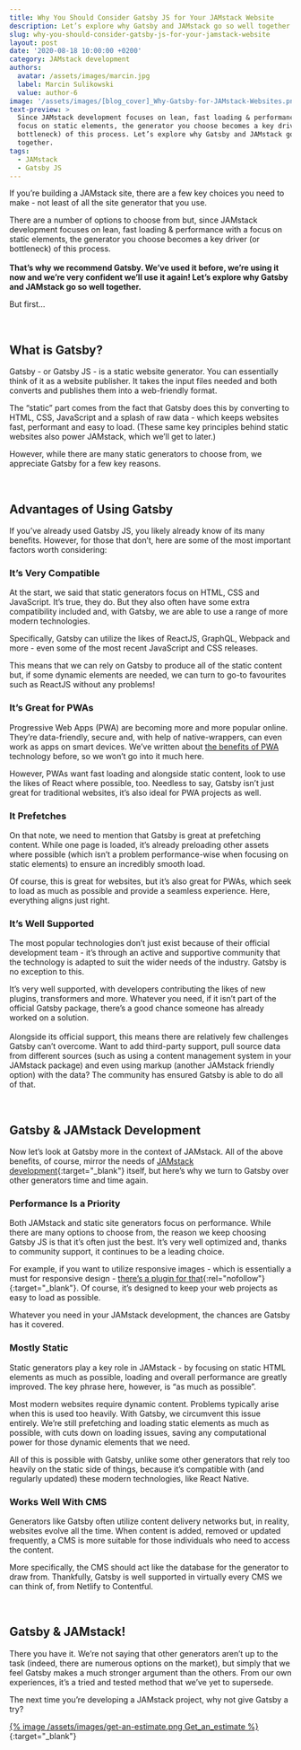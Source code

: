 ```yaml
---
title: Why You Should Consider Gatsby JS for Your JAMstack Website
description: Let’s explore why Gatsby and JAMstack go so well together.
slug: why-you-should-consider-gatsby-js-for-your-jamstack-website
layout: post
date: '2020-08-18 10:00:00 +0200'
category: JAMstack development
authors:
  avatar: /assets/images/marcin.jpg
  label: Marcin Sulikowski
  value: author-6
image: '/assets/images/[blog_cover]_Why-Gatsby-for-JAMstack-Websites.png'
text-preview: >
  Since JAMstack development focuses on lean, fast loading & performance with
  focus on static elements, the generator you choose becomes a key driver (or
  bottleneck) of this process. Let’s explore why Gatsby and JAMstack go so well
  together.
tags:
  - JAMstack
  - Gatsby JS
---
```

If you’re building a JAMstack site, there are a few key choices you need to make - not least of all the site generator that you use.

There are a number of options to choose from but, since JAMstack development focuses on lean, fast loading & performance with a focus on static elements, the generator you choose becomes a key driver (or bottleneck) of this process.\
\
**That’s why we recommend Gatsby. We’ve used it before, we’re using it now and we’re very confident we’ll use it again! Let’s explore why Gatsby and JAMstack go so well together.**

But first...

<br>

## What is Gatsby?

Gatsby - or Gatsby JS - is a static website generator. You can essentially think of it as a website publisher. It takes the input files needed and both converts and publishes them into a web-friendly format.

The “static” part comes from the fact that Gatsby does this by converting to HTML, CSS, JavaScript and a splash of raw data - which keeps websites fast, performant and easy to load. (These same key principles behind static websites also power JAMstack, which we’ll get to later.)

However, while there are many static generators to choose from, we appreciate Gatsby for a few key reasons.

<br>

## Advantages of Using Gatsby

If you’ve already used Gatsby JS, you likely already know of its many benefits. However, for those that don’t, here are some of the most important factors worth considering:

### It’s Very Compatible

At the start, we said that static generators focus on HTML, CSS and JavaScript. It’s true, they do. But they also often have some extra compatibility included and, with Gatsby, we are able to use a range of more modern technologies.

Specifically, Gatsby can utilize the likes of ReactJS, GraphQL, Webpack and more - even some of the most recent JavaScript and CSS releases.

This means that we can rely on Gatsby to produce all of the static content but, if some dynamic elements are needed, we can turn to go-to favourites such as ReactJS without any problems!

### It’s Great for PWAs

Progressive Web Apps (PWA) are becoming more and more popular online. They’re data-friendly, secure and, with help of native-wrappers, can even work as apps on smart devices. We’ve written about [the benefits of PWA](https://naturaily.com/blog/pwa-guide) technology before, so we won’t go into it much here.

However, PWAs want fast loading and alongside static content, look to use the likes of React where possible, too. Needless to say, Gatsby isn’t just great for traditional websites, it’s also ideal for PWA projects as well.

### It Prefetches

On that note, we need to mention that Gatsby is great at prefetching content. While one page is loaded, it’s already preloading other assets where possible (which isn’t a problem performance-wise when focusing on static elements) to ensure an incredibly smooth load.

Of course, this is great for websites, but it’s also great for PWAs, which seek to load as much as possible and provide a seamless experience. Here, everything aligns just right.

### It’s Well Supported

The most popular technologies don’t just exist because of their official development team - it’s through an active and supportive community that the technology is adapted to suit the wider needs of the industry. Gatsby is no exception to this.

It’s very well supported, with developers contributing the likes of new plugins, transformers and more. Whatever you need, if it isn’t part of the official Gatsby package, there’s a good chance someone has already worked on a solution.\
\
Alongside its official support, this means there are relatively few challenges Gatsby can’t overcome. Want to add third-party support, pull source data from different sources (such as using a content management system in your JAMstack package) and even using markup (another JAMstack friendly option) with the data? The community has ensured Gatsby is able to do all of that.

<br>

## Gatsby & JAMstack Development

Now let’s look at Gatsby more in the context of JAMstack. All of the above benefits, of course, mirror the needs of [JAMstack development](https://naturaily.com/services/webdevelopment/jamstack){:target="_blank"} itself, but here’s why we turn to Gatsby over other generators time and time again.

### Performance Is a Priority

Both JAMstack and static site generators focus on performance. While there are many options to choose from, the reason we keep choosing Gatsby JS is that it’s often just the best. It’s very well optimized and, thanks to community support, it continues to be a leading choice.

For example, if you want to utilize responsive images - which is essentially a must for responsive design - [there’s a plugin for that](https://www.gatsbyjs.org/packages/gatsby-plugin-sharp/){:rel="nofollow"}{:target="_blank"}. Of course, it’s designed to keep your web projects as easy to load as possible.

Whatever you need in your JAMstack development, the chances are Gatsby has it covered.

### Mostly Static

Static generators play a key role in JAMstack - by focusing on static HTML elements as much as possible, loading and overall performance are greatly improved. The key phrase here, however, is “as much as possible”.

Most modern websites require dynamic content. Problems typically arise when this is used too heavily. With Gatsby, we circumvent this issue entirely. We’re still prefetching and loading static elements as much as possible, with cuts down on loading issues, saving any computational power for those dynamic elements that we need.

All of this is possible with Gatsby, unlike some other generators that rely too heavily on the static side of things, because it’s compatible with (and regularly updated) these modern technologies, like React Native.

### Works Well With CMS

Generators like Gatsby often utilize content delivery networks but, in reality, websites evolve all the time. When content is added, removed or updated frequently, a CMS is more suitable for those individuals who need to access the content.

More specifically, the CMS should act like the database for the generator to draw from. Thankfully, Gatsby is well supported in virtually every CMS we can think of, from Netlify to Contentful.

<br>

## Gatsby & JAMstack!

There you have it. We’re not saying that other generators aren’t up to the task (indeed, there are numerous options on the market), but simply that we feel Gatsby makes a much stronger argument than the others. From our own experiences, it’s a tried and tested method that we’ve yet to supersede.

The next time you’re developing a JAMstack project, why not give Gatsby a try?

[{% image /assets/images/get-an-estimate.png Get_an_estimate  %}](https://naturaily.com/get-an-estimate){:target="_blank"}
